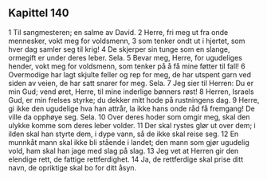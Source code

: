 ## Kapittel 140

1 Til sangmesteren; en salme av David.
2 Herre, fri meg ut fra onde mennesker, vokt meg for voldsmenn,
3 som tenker ondt ut i hjertet, som hver dag samler seg til krig!
4 De skjerper sin tunge som en slange, ormegift er under deres leber. Sela.
5 Bevar meg, Herre, for ugudeliges hender, vokt meg for voldsmenn, som tenker på å få mine føtter til fall!
6 Overmodige har lagt skjulte feller og rep for meg, de har utspent garn ved siden av veien, de har satt snarer for meg. Sela.
7 Jeg sier til Herren: Du er min Gud; vend øret, Herre, til mine inderlige bønners røst!
8 Herren, Israels Gud, er min frelses styrke; du dekker mitt hode på rustningens dag.
9 Herre, gi ikke den ugudelige hva han attrår, la ikke hans onde råd få fremgang! De ville da opphøye seg. Sela.
10 Over deres hoder som omgir meg, skal den ulykke komme som deres leber volder.
11 Der skal rystes glør ut over dem; i ilden skal han styrte dem, i dype vann, så de ikke skal reise seg.
12 En munnkåt mann skal ikke bli stående i landet; den mann som gjør ugudelig vold, ham skal han jage med slag på slag.
13 Jeg vet at Herren gir den elendige rett, de fattige rettferdighet.
14 Ja, de rettferdige skal prise ditt navn, de opriktige skal bo for ditt åsyn.

